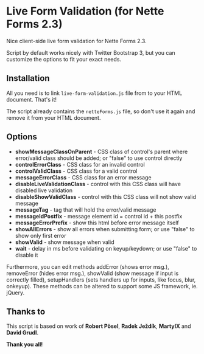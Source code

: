 Live Form Validation (for Nette Forms 2.3)
==========================================
Nice client-side live form validation for Nette Forms 2.3.

Script by default works nicely with Twitter Bootstrap 3, but you can customize the options to fit your exact needs.

Installation
------------
All you need is to link `live-form-validation.js` file from to your HTML document. That's it!

The script already contains the `netteForms.js` file, so don't use it again and remove it from your HTML document.

Options
-------
- **showMessageClassOnParent** - CSS class of control's parent where error/valid class should be added; or "false" to use control directly
- **controlErrorClass** - CSS class for an invalid control
- **controlValidClass** - CSS class for a valid control
- **messageErrorClass** - CSS class for an error message
- **disableLiveValidationClass** - control with this CSS class will have disabled live validation
- **disableShowValidClass** - control with this CSS class will not show valid message
- **messageTag** - tag that will hold the error/valid message
- **messageIdPostfix** - message element id = control id + this postfix
- **messageErrorPrefix** - show this html before error message itself 
- **showAllErrors** - show all errors when submitting form; or use "false" to show only first error
- **showValid** - show message when valid
- **wait** - delay in ms before validating on keyup/keydown; or use "false" to disable it

Furthermore, you can edit methods addError (shows error msg.), removeError (hides error msg.), showValid (show message if input is correctly filled), setupHandlers (sets handlers up for inputs, like focus, blur, onkeyup). These methods can be altered to support some JS framework, ie. jQuery.

Thanks to
---------
This script is based on work of **Robert Pösel**, **Radek Ježdík**, **MartyIX** and **David Grudl**.

**Thank you all!**